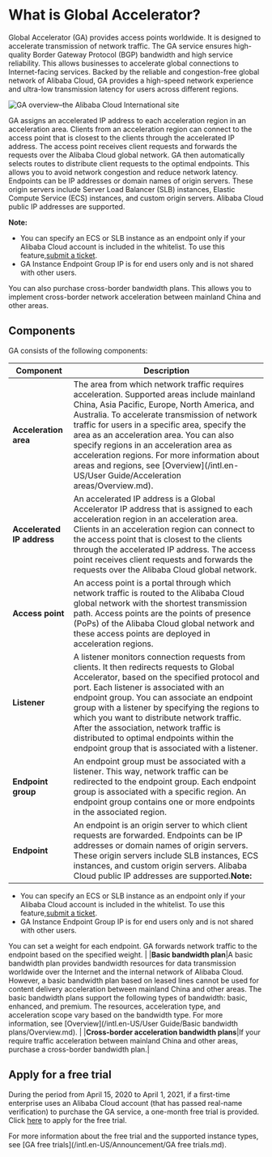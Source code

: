 # What is Global Accelerator?

Global Accelerator \(GA\) provides access points worldwide. It is designed to accelerate transmission of network traffic. The GA service ensures high-quality Border Gateway Protocol \(BGP\) bandwidth and high service reliability. This allows businesses to accelerate global connections to Internet-facing services. Backed by the reliable and congestion-free global network of Alibaba Cloud, GA provides a high-speed network experience and ultra-low transmission latency for users across different regions.

![GA overview–the Alibaba Cloud International site](https://static-aliyun-doc.oss-accelerate.aliyuncs.com/assets/img/en-US/5323839951/p84077.png)

GA assigns an accelerated IP address to each acceleration region in an acceleration area. Clients from an acceleration region can connect to the access point that is closest to the clients through the accelerated IP address. The access point receives client requests and forwards the requests over the Alibaba Cloud global network. GA then automatically selects routes to distribute client requests to the optimal endpoints. This allows you to avoid network congestion and reduce network latency. Endpoints can be IP addresses or domain names of origin servers. These origin servers include Server Load Balancer \(SLB\) instances, Elastic Compute Service \(ECS\) instances, and custom origin servers. Alibaba Cloud public IP addresses are supported.

**Note:**

-   You can specify an ECS or SLB instance as an endpoint only if your Alibaba Cloud account is included in the whitelist. To use this feature,[submit a ticket](https://workorder-intl.console.aliyun.com/?spm=5176.11182188.console-base-top.dworkorder.18ae4882n3v6ZW#/ticket/createIndex).
-   GA Instance Endpoint Group IP is for end users only and is not shared with other users.

You can also purchase cross-border bandwidth plans. This allows you to implement cross-border network acceleration between mainland China and other areas.

## Components

GA consists of the following components:

|Component|Description|
|---------|-----------|
|**Acceleration area**|The area from which network traffic requires acceleration. Supported areas include mainland China, Asia Pacific, Europe, North America, and Australia. To accelerate transmission of network traffic for users in a specific area, specify the area as an acceleration area. You can also specify regions in an acceleration area as acceleration regions. For more information about areas and regions, see [Overview](/intl.en-US/User Guide/Acceleration areas/Overview.md). |
|**Accelerated IP address**|An accelerated IP address is a Global Accelerator IP address that is assigned to each acceleration region in an acceleration area. Clients in an acceleration region can connect to the access point that is closest to the clients through the accelerated IP address. The access point receives client requests and forwards the requests over the Alibaba Cloud global network.|
|**Access point**|An access point is a portal through which network traffic is routed to the Alibaba Cloud global network with the shortest transmission path. Access points are the points of presence \(PoPs\) of the Alibaba Cloud global network and these access points are deployed in acceleration regions.|
|**Listener**|A listener monitors connection requests from clients. It then redirects requests to Global Accelerator, based on the specified protocol and port. Each listener is associated with an endpoint group. You can associate an endpoint group with a listener by specifying the regions to which you want to distribute network traffic. After the association, network traffic is distributed to optimal endpoints within the endpoint group that is associated with a listener.|
|**Endpoint group**|An endpoint group must be associated with a listener. This way, network traffic can be redirected to the endpoint group. Each endpoint group is associated with a specific region. An endpoint group contains one or more endpoints in the associated region.|
|**Endpoint**|An endpoint is an origin server to which client requests are forwarded. Endpoints can be IP addresses or domain names of origin servers. These origin servers include SLB instances, ECS instances, and custom origin servers. Alibaba Cloud public IP addresses are supported.**Note:**

-   You can specify an ECS or SLB instance as an endpoint only if your Alibaba Cloud account is included in the whitelist. To use this feature,[submit a ticket](https://workorder-intl.console.aliyun.com/?spm=5176.11182188.console-base-top.dworkorder.18ae4882n3v6ZW#/ticket/createIndex).
-   GA Instance Endpoint Group IP is for end users only and is not shared with other users.

You can set a weight for each endpoint. GA forwards network traffic to the endpoint based on the specified weight. |
|**Basic bandwidth plan**|A basic bandwidth plan provides bandwidth resources for data transmission worldwide over the Internet and the internal network of Alibaba Cloud. However, a basic bandwidth plan based on leased lines cannot be used for content delivery acceleration between mainland China and other areas. The basic bandwidth plans support the following types of bandwidth: basic, enhanced, and premium. The resources, acceleration type, and acceleration scope vary based on the bandwidth type. For more information, see [Overview](/intl.en-US/User Guide/Basic bandwidth plans/Overview.md). |
|**Cross-border acceleration bandwidth plans**|If your require traffic acceleration between mainland China and other areas, purchase a cross-border bandwidth plan.|

## Apply for a free trial

During the period from April 15, 2020 to April 1, 2021, if a first-time enterprise uses an Alibaba Cloud account \(that has passed real-name verification\) to purchase the GA service, a one-month free trial is provided. Click [here](https://page-intl.aliyun.com/form/act857014000/index.htm) to apply for the free trial.

For more information about the free trial and the supported instance types, see [GA free trials](/intl.en-US/Announcement/GA free trials.md).

